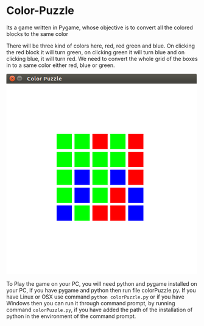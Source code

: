 # Color-Puzzle
Its a game written in Pygame, whose objective is to convert all the colored blocks to the same color

There will be three kind of colors here, red, red green and blue. On clicking the red block it will turn green, on clicking green it will turn blue and on clicking blue, it will turn red. We need to convert the whole grid of the boxes in to a same color either red, blue or green.

![Sample shot](Screenshots/screenshot1.png)

To Play the game on your PC, you will need python and pygame installed on your PC, if you have pygame and python then run file colorPuzzle.py. If you have Linux or OSX use command `python colorPuzzle.py` or if you have Windows then you can run it through command prompt, by running command `colorPuzzle.py`, if you have added the path of the installation of python in the environment of the command prompt.
